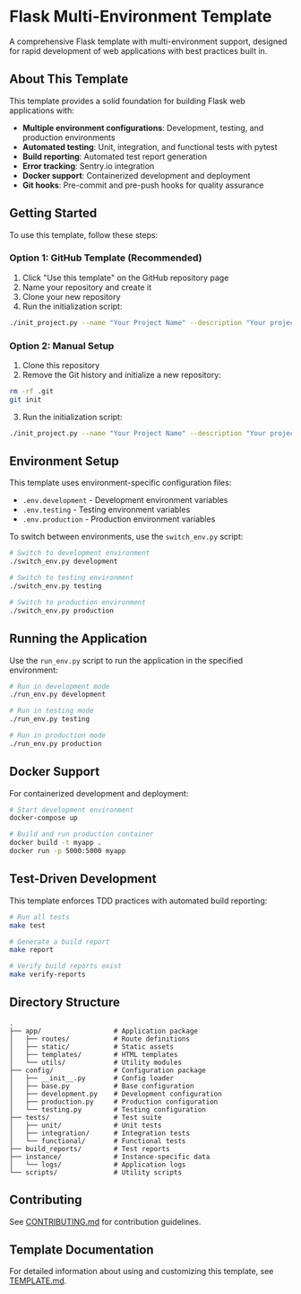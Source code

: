 # Flask Multi-Environment Template

A comprehensive Flask template with multi-environment support, designed for rapid development of web applications with best practices built in.

## About This Template

This template provides a solid foundation for building Flask web applications with:

- **Multiple environment configurations**: Development, testing, and production environments
- **Automated testing**: Unit, integration, and functional tests with pytest
- **Build reporting**: Automated test report generation
- **Error tracking**: Sentry.io integration
- **Docker support**: Containerized development and deployment
- **Git hooks**: Pre-commit and pre-push hooks for quality assurance

## Getting Started

To use this template, follow these steps:

### Option 1: GitHub Template (Recommended)

1. Click "Use this template" on the GitHub repository page
2. Name your repository and create it
3. Clone your new repository
4. Run the initialization script:

```bash
./init_project.py --name "Your Project Name" --description "Your project description"
```

### Option 2: Manual Setup

1. Clone this repository
2. Remove the Git history and initialize a new repository:

```bash
rm -rf .git
git init
```

3. Run the initialization script:

```bash
./init_project.py --name "Your Project Name" --description "Your project description"
```

## Environment Setup

This template uses environment-specific configuration files:

- `.env.development` - Development environment variables
- `.env.testing` - Testing environment variables
- `.env.production` - Production environment variables

To switch between environments, use the `switch_env.py` script:

```bash
# Switch to development environment
./switch_env.py development

# Switch to testing environment
./switch_env.py testing

# Switch to production environment
./switch_env.py production
```

## Running the Application

Use the `run_env.py` script to run the application in the specified environment:

```bash
# Run in development mode
./run_env.py development

# Run in testing mode
./run_env.py testing

# Run in production mode
./run_env.py production
```

## Docker Support

For containerized development and deployment:

```bash
# Start development environment
docker-compose up

# Build and run production container
docker build -t myapp .
docker run -p 5000:5000 myapp
```

## Test-Driven Development

This template enforces TDD practices with automated build reporting:

```bash
# Run all tests
make test

# Generate a build report
make report

# Verify build reports exist
make verify-reports
```

## Directory Structure

```
.
├── app/                  # Application package
│   ├── routes/           # Route definitions
│   ├── static/           # Static assets
│   ├── templates/        # HTML templates
│   └── utils/            # Utility modules
├── config/               # Configuration package
│   ├── __init__.py       # Config loader
│   ├── base.py           # Base configuration
│   ├── development.py    # Development configuration
│   ├── production.py     # Production configuration
│   └── testing.py        # Testing configuration
├── tests/                # Test suite
│   ├── unit/             # Unit tests
│   ├── integration/      # Integration tests
│   └── functional/       # Functional tests
├── build_reports/        # Test reports
├── instance/             # Instance-specific data
│   └── logs/             # Application logs
└── scripts/              # Utility scripts
```

## Contributing

See [CONTRIBUTING.md](CONTRIBUTING.md) for contribution guidelines.

## Template Documentation

For detailed information about using and customizing this template, see [TEMPLATE.md](TEMPLATE.md). 